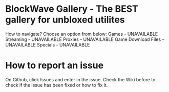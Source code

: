 # BlockWave Gallery - The BEST gallery for unbloxed utilites
How to navigate? Choose an option from below:
Games - UNAVAILABLE
Streaming - UNAVAILABLE
Proxies - UNAVAILABLE
Game Download Files - UNAVAILABLE
Specials - UNAVAILABLE

# How to report an issue
On Github, click Issues and enter in the issue. Check the Wiki before to check if the issue has been fixed or how to fix it.
